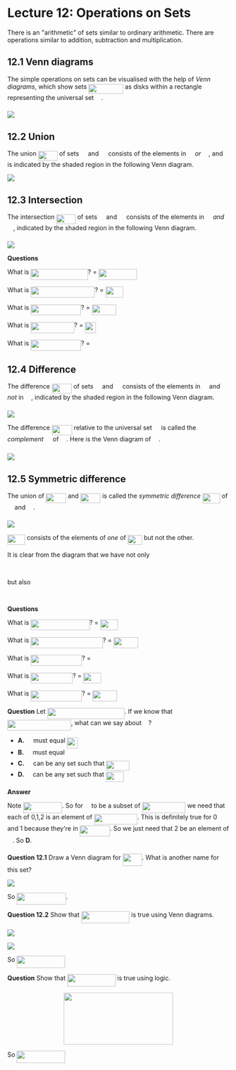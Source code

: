 # Lecture 12: Operations on Sets

There is an "arithmetic" of sets similar to ordinary arithmetic. There are
operations similar to addition, subtraction and multiplication.

## 12.1 Venn diagrams

The simple operations on sets can be visualised with the help of _Venn
diagrams_, which show sets <img src="/lectures/tex/3ac07c246ecd4031bcc8961143ca65e8.svg?invert_in_darkmode&sanitize=true" align=middle width=78.72923519999999pt height=22.465723500000017pt/> as disks within a rectangle
representing the universal set <img src="/lectures/tex/6bac6ec50c01592407695ef84f457232.svg?invert_in_darkmode&sanitize=true" align=middle width=13.01596064999999pt height=22.465723500000017pt/>.

![](images/L12-P3.png)

## 12.2 Union

The union <img src="/lectures/tex/d125f2409905fcd5b28b7846e0c5d41f.svg?invert_in_darkmode&sanitize=true" align=middle width=43.88690624999999pt height=22.465723500000017pt/> of sets <img src="/lectures/tex/53d147e7f3fe6e47ee05b88b166bd3f6.svg?invert_in_darkmode&sanitize=true" align=middle width=12.32879834999999pt height=22.465723500000017pt/> and <img src="/lectures/tex/61e84f854bc6258d4108d08d4c4a0852.svg?invert_in_darkmode&sanitize=true" align=middle width=13.29340979999999pt height=22.465723500000017pt/> consists of the elements in <img src="/lectures/tex/53d147e7f3fe6e47ee05b88b166bd3f6.svg?invert_in_darkmode&sanitize=true" align=middle width=12.32879834999999pt height=22.465723500000017pt/> _or_
<img src="/lectures/tex/61e84f854bc6258d4108d08d4c4a0852.svg?invert_in_darkmode&sanitize=true" align=middle width=13.29340979999999pt height=22.465723500000017pt/>, and is indicated by the shaded region in the following Venn diagram.

![](images/L12-P4-1.png)

## 12.3 Intersection

The intersection <img src="/lectures/tex/b0c1a78bbd8d865698d311abad4d5d92.svg?invert_in_darkmode&sanitize=true" align=middle width=43.88690624999999pt height=22.465723500000017pt/> of sets <img src="/lectures/tex/53d147e7f3fe6e47ee05b88b166bd3f6.svg?invert_in_darkmode&sanitize=true" align=middle width=12.32879834999999pt height=22.465723500000017pt/> and <img src="/lectures/tex/61e84f854bc6258d4108d08d4c4a0852.svg?invert_in_darkmode&sanitize=true" align=middle width=13.29340979999999pt height=22.465723500000017pt/> consists of the elements in <img src="/lectures/tex/53d147e7f3fe6e47ee05b88b166bd3f6.svg?invert_in_darkmode&sanitize=true" align=middle width=12.32879834999999pt height=22.465723500000017pt/>
_and_ <img src="/lectures/tex/61e84f854bc6258d4108d08d4c4a0852.svg?invert_in_darkmode&sanitize=true" align=middle width=13.29340979999999pt height=22.465723500000017pt/>, indicated by the shaded region in the following Venn diagram.

![](images/L12-P4-2.png)

**Questions**

What is <img src="/lectures/tex/fd197938258ba006d219e889b09cf440.svg?invert_in_darkmode&sanitize=true" align=middle width=129.68032604999996pt height=24.65753399999998pt/>? = <img src="/lectures/tex/0ab5bed1bf89bdf7df80fbc2c9da57b0.svg?invert_in_darkmode&sanitize=true" align=middle width=86.75799824999999pt height=24.65753399999998pt/>

What is <img src="/lectures/tex/c5304343b1c35c3f802616c5bbb98a49.svg?invert_in_darkmode&sanitize=true" align=middle width=145.20541859999997pt height=24.65753399999998pt/>? = <img src="/lectures/tex/a40178e917ed5ce7b8049c1947198c62.svg?invert_in_darkmode&sanitize=true" align=middle width=40.18272059999999pt height=24.65753399999998pt/>

What is <img src="/lectures/tex/ad7f72c4266cac872b94fad3183d01a0.svg?invert_in_darkmode&sanitize=true" align=middle width=114.1552335pt height=24.65753399999998pt/>? = <img src="/lectures/tex/49519068a123d98fcecd8120989abbc5.svg?invert_in_darkmode&sanitize=true" align=middle width=55.70781314999999pt height=24.65753399999998pt/>

What is <img src="/lectures/tex/ec7e842d1d781027a42bdca97071a185.svg?invert_in_darkmode&sanitize=true" align=middle width=98.63014094999998pt height=24.65753399999998pt/>? = <img src="/lectures/tex/ebef3a209d3c76e8b0b586f3dae5a400.svg?invert_in_darkmode&sanitize=true" align=middle width=24.657628049999992pt height=24.65753399999998pt/>

What is <img src="/lectures/tex/b0f59b0d95850b7c357608bdf86a74c7.svg?invert_in_darkmode&sanitize=true" align=middle width=114.1552335pt height=24.65753399999998pt/>? = <img src="/lectures/tex/4ff29620e88188582cae13f73fcb04b2.svg?invert_in_darkmode&sanitize=true" align=middle width=16.438418699999993pt height=24.65753399999998pt/>

## 12.4 Difference

The difference <img src="/lectures/tex/1d3836cacc2b21bed5c6b6a4c9307d90.svg?invert_in_darkmode&sanitize=true" align=middle width=45.71340014999999pt height=22.465723500000017pt/> of sets <img src="/lectures/tex/53d147e7f3fe6e47ee05b88b166bd3f6.svg?invert_in_darkmode&sanitize=true" align=middle width=12.32879834999999pt height=22.465723500000017pt/> and <img src="/lectures/tex/61e84f854bc6258d4108d08d4c4a0852.svg?invert_in_darkmode&sanitize=true" align=middle width=13.29340979999999pt height=22.465723500000017pt/> consists of the elements in <img src="/lectures/tex/53d147e7f3fe6e47ee05b88b166bd3f6.svg?invert_in_darkmode&sanitize=true" align=middle width=12.32879834999999pt height=22.465723500000017pt/> and
_not_ in <img src="/lectures/tex/61e84f854bc6258d4108d08d4c4a0852.svg?invert_in_darkmode&sanitize=true" align=middle width=13.29340979999999pt height=22.465723500000017pt/>, indicated by the shaded region in the following Venn diagram.

![](images/L12-P6-1.png)

The difference <img src="/lectures/tex/1324412f6823f49ba2782ac30451a6c4.svg?invert_in_darkmode&sanitize=true" align=middle width=46.40054099999999pt height=22.465723500000017pt/> relative to the universal set <img src="/lectures/tex/6bac6ec50c01592407695ef84f457232.svg?invert_in_darkmode&sanitize=true" align=middle width=13.01596064999999pt height=22.465723500000017pt/> is called the
_complement_ <img src="/lectures/tex/bb9674d5100390c5eca7be169db2bb73.svg?invert_in_darkmode&sanitize=true" align=middle width=13.29340979999999pt height=27.725679300000007pt/> of <img src="/lectures/tex/61e84f854bc6258d4108d08d4c4a0852.svg?invert_in_darkmode&sanitize=true" align=middle width=13.29340979999999pt height=22.465723500000017pt/>. Here is the Venn diagram of <img src="/lectures/tex/bb9674d5100390c5eca7be169db2bb73.svg?invert_in_darkmode&sanitize=true" align=middle width=13.29340979999999pt height=27.725679300000007pt/>.

![](images/L12-P6-2.png)

## 12.5 Symmetric difference

The union of <img src="/lectures/tex/e5f5db573149c789f22fcdd200188678.svg?invert_in_darkmode&sanitize=true" align=middle width=45.71340014999999pt height=22.465723500000017pt/> and <img src="/lectures/tex/de6ebed358e3b2bba36a60fc60eb9138.svg?invert_in_darkmode&sanitize=true" align=middle width=45.713393549999985pt height=22.465723500000017pt/> is called the _symmetric difference_ <img src="/lectures/tex/45f8da91df45d62bd5bab69a2f519715.svg?invert_in_darkmode&sanitize=true" align=middle width=40.23411974999999pt height=22.831056599999986pt/> of <img src="/lectures/tex/53d147e7f3fe6e47ee05b88b166bd3f6.svg?invert_in_darkmode&sanitize=true" align=middle width=12.32879834999999pt height=22.465723500000017pt/> and <img src="/lectures/tex/61e84f854bc6258d4108d08d4c4a0852.svg?invert_in_darkmode&sanitize=true" align=middle width=13.29340979999999pt height=22.465723500000017pt/>.

![](images/L12-P7.png)

<img src="/lectures/tex/c770f6f0df6975ef927cc4851bee3b4d.svg?invert_in_darkmode&sanitize=true" align=middle width=40.23411974999999pt height=22.831056599999986pt/> consists of the elements of _one_ of <img src="/lectures/tex/91daf49251530f97b200e0d037770c11.svg?invert_in_darkmode&sanitize=true" align=middle width=32.92809134999999pt height=22.465723500000017pt/> but not the other.

It is clear from the diagram that we have not only

<p align="center"><img src="/lectures/tex/8eecb09d55c98948a56a721ef0d46dc6.svg?invert_in_darkmode&sanitize=true" align=middle width=197.4140949pt height=16.438356pt/></p>

but also

<p align="center"><img src="/lectures/tex/147be44d2bc8b7e3e632181f3c99d741.svg?invert_in_darkmode&sanitize=true" align=middle width=195.58760265pt height=16.438356pt/></p>

**Questions**

What is <img src="/lectures/tex/e5aa794698afac752d3e6282208e7131.svg?invert_in_darkmode&sanitize=true" align=middle width=133.33325774999997pt height=24.65753399999998pt/>? = <img src="/lectures/tex/a4fcb4500397cbb130042139c507ec40.svg?invert_in_darkmode&sanitize=true" align=middle width=40.18272059999999pt height=24.65753399999998pt/>

What is <img src="/lectures/tex/438e2eb5d06960953063678b07355e4c.svg?invert_in_darkmode&sanitize=true" align=middle width=163.47026025pt height=24.65753399999998pt/>? = <img src="/lectures/tex/919dc400ee296a701fd4c74fd824dcb4.svg?invert_in_darkmode&sanitize=true" align=middle width=55.70781314999999pt height=24.65753399999998pt/>

What is <img src="/lectures/tex/99c330419369f70fbf9e5b2cb85404e3.svg?invert_in_darkmode&sanitize=true" align=middle width=115.98172575pt height=24.65753399999998pt/>? = <img src="/lectures/tex/4ff29620e88188582cae13f73fcb04b2.svg?invert_in_darkmode&sanitize=true" align=middle width=16.438418699999993pt height=24.65753399999998pt/>

What is <img src="/lectures/tex/8815554a81cff15d74b000e8c5348cb2.svg?invert_in_darkmode&sanitize=true" align=middle width=94.97735279999999pt height=24.65753399999998pt/>? = <img src="/lectures/tex/d724abf25a6ab4d8bb1dd8ecebd54c53.svg?invert_in_darkmode&sanitize=true" align=middle width=40.18272059999999pt height=24.65753399999998pt/>

What is <img src="/lectures/tex/848abeac0099e6134d5406698c761c10.svg?invert_in_darkmode&sanitize=true" align=middle width=115.98172575pt height=24.65753399999998pt/>? = <img src="/lectures/tex/49519068a123d98fcecd8120989abbc5.svg?invert_in_darkmode&sanitize=true" align=middle width=55.70781314999999pt height=24.65753399999998pt/>

**Question** Let <img src="/lectures/tex/b2eaaa3b903da37f073c2fc44398950f.svg?invert_in_darkmode&sanitize=true" align=middle width=175.41075585pt height=24.65753399999998pt/>. If we know that <img src="/lectures/tex/3165f19fabe708acfa302968caf36098.svg?invert_in_darkmode&sanitize=true" align=middle width=144.3777027pt height=24.65753399999998pt/>, what can we say about <img src="/lectures/tex/2f118ee06d05f3c2d98361d9c30e38ce.svg?invert_in_darkmode&sanitize=true" align=middle width=11.889314249999991pt height=22.465723500000017pt/>?

- **A.** <img src="/lectures/tex/2f118ee06d05f3c2d98361d9c30e38ce.svg?invert_in_darkmode&sanitize=true" align=middle width=11.889314249999991pt height=22.465723500000017pt/> must equal <img src="/lectures/tex/06a04c68bf78e2a6c07f3ce1db84e829.svg?invert_in_darkmode&sanitize=true" align=middle width=24.657628049999992pt height=24.65753399999998pt/>
- **B.** <img src="/lectures/tex/2f118ee06d05f3c2d98361d9c30e38ce.svg?invert_in_darkmode&sanitize=true" align=middle width=11.889314249999991pt height=22.465723500000017pt/> must equal <img src="/lectures/tex/4fd661cfefdf4318d1aa35fb483796b2.svg?invert_in_darkmode&sanitize=true" align=middle width=11.87217899999999pt height=22.648391699999998pt/>
- **C.** <img src="/lectures/tex/2f118ee06d05f3c2d98361d9c30e38ce.svg?invert_in_darkmode&sanitize=true" align=middle width=11.889314249999991pt height=22.465723500000017pt/> can be any set such that <img src="/lectures/tex/baf91342c303ad3f5e9767cd7c4783fc.svg?invert_in_darkmode&sanitize=true" align=middle width=52.985095349999995pt height=22.465723500000017pt/>
- **D.** <img src="/lectures/tex/2f118ee06d05f3c2d98361d9c30e38ce.svg?invert_in_darkmode&sanitize=true" align=middle width=11.889314249999991pt height=22.465723500000017pt/> can be any set such that <img src="/lectures/tex/8a1d8a12b48b6d0ee610d80ca870bcf7.svg?invert_in_darkmode&sanitize=true" align=middle width=40.19966114999999pt height=22.465723500000017pt/>

**Answer**

Note <img src="/lectures/tex/5a301859375176c372235b5ae930b9ea.svg?invert_in_darkmode&sanitize=true" align=middle width=88.65282689999998pt height=24.65753399999998pt/>. So for <img src="/lectures/tex/e257acd1ccbe7fcb654708f1a866bfe9.svg?invert_in_darkmode&sanitize=true" align=middle width=11.027402099999989pt height=22.465723500000017pt/> to be a subset of <img src="/lectures/tex/bcdfbdfbd08866828f411555ef77c982.svg?invert_in_darkmode&sanitize=true" align=middle width=98.64725969999998pt height=24.65753399999998pt/> we need
that each of 0,1,2 is an element of <img src="/lectures/tex/bcdfbdfbd08866828f411555ef77c982.svg?invert_in_darkmode&sanitize=true" align=middle width=98.64725969999998pt height=24.65753399999998pt/>. This is definitely true
for 0 and 1 because they're in <img src="/lectures/tex/d830584068bebf3f54bf307910cd212a.svg?invert_in_darkmode&sanitize=true" align=middle width=68.49324734999999pt height=24.65753399999998pt/>. So we just need that 2 be an
element of <img src="/lectures/tex/2f118ee06d05f3c2d98361d9c30e38ce.svg?invert_in_darkmode&sanitize=true" align=middle width=11.889314249999991pt height=22.465723500000017pt/>. So **D**.

**Question 12.1** Draw a Venn diagram for <img src="/lectures/tex/d12a63a1819f3e5d69d3c909a497d604.svg?invert_in_darkmode&sanitize=true" align=middle width=43.88690624999999pt height=27.725679300000007pt/>. What is another
name for this set?

![](images/L12-P10.png)

So <img src="/lectures/tex/ace60d92fd9633a2b6da3a5a5aae7aea.svg?invert_in_darkmode&sanitize=true" align=middle width=111.51790814999998pt height=27.725679300000007pt/>.

**Question 12.2** Show that <img src="/lectures/tex/51cb40d10e6e7cb28e7ab8621b81e6d6.svg?invert_in_darkmode&sanitize=true" align=middle width=109.69140104999998pt height=27.725679300000007pt/> is true using Venn diagrams.

![](images/L12-P13.png)

![](images/L12-P14.png)

So <img src="/lectures/tex/6b3f1a8709c7238dc6f8e178d2e85ad6.svg?invert_in_darkmode&sanitize=true" align=middle width=109.69140104999998pt height=27.725679300000007pt/>

**Question** Show that <img src="/lectures/tex/6b3f1a8709c7238dc6f8e178d2e85ad6.svg?invert_in_darkmode&sanitize=true" align=middle width=109.69140104999998pt height=27.725679300000007pt/> is
true using logic.

<p align="center"><img src="/lectures/tex/c82466a14d8c53bfd08403eef845f621.svg?invert_in_darkmode&sanitize=true" align=middle width=247.46499359999996pt height=117.84771074999999pt/></p>

So <img src="/lectures/tex/6b3f1a8709c7238dc6f8e178d2e85ad6.svg?invert_in_darkmode&sanitize=true" align=middle width=109.69140104999998pt height=27.725679300000007pt/>
